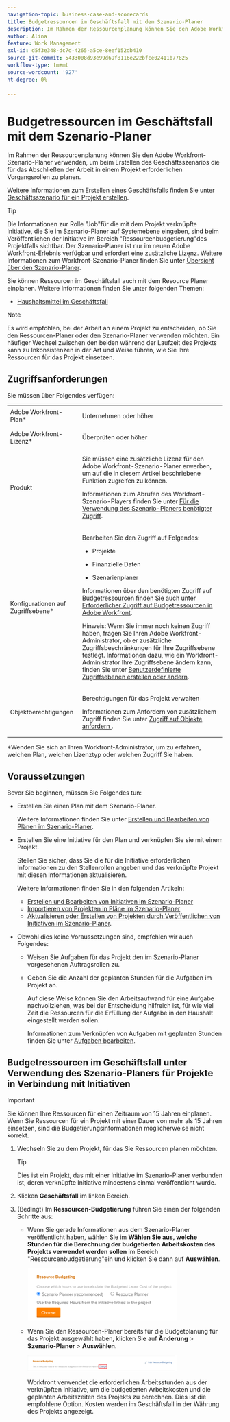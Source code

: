```yaml
---
navigation-topic: business-case-and-scorecards
title: Budgetressourcen im Geschäftsfall mit dem Szenario-Planer
description: Im Rahmen der Ressourcenplanung können Sie den Adobe Workfront-Szenario-Planer verwenden, um beim Erstellen des Geschäftsszenarios die für das Abschließen der Arbeit in einem Projekt erforderlichen Vorgangsrollen zu planen.
author: Alina
feature: Work Management
exl-id: d5f3e348-dc7d-4265-a5ce-8eef152db410
source-git-commit: 5433008d93e99d69f8116e222bfce02411b77825
workflow-type: tm+mt
source-wordcount: '927'
ht-degree: 0%

---
```


# Budgetressourcen im Geschäftsfall mit dem Szenario-Planer

<!--drafted for the Budgeted Hours story: 

<span class="preview">The highlighted information on this page refers to functionality not yet generally available. It is available only in the Preview environment.</span> -->

Im Rahmen der Ressourcenplanung können Sie den Adobe Workfront-Szenario-Planer verwenden, um beim Erstellen des Geschäftsszenarios die für das Abschließen der Arbeit in einem Projekt erforderlichen Vorgangsrollen zu planen.

Weitere Informationen zum Erstellen eines Geschäftsfalls finden Sie unter [Geschäftsszenario für ein Projekt erstellen](../../../manage-work/projects/define-a-business-case/create-business-case.md).

>[!TIP]
>
>Die Informationen zur Rolle &quot;Job&quot;für die mit dem Projekt verknüpfte Initiative, die Sie im Szenario-Planer auf Systemebene eingeben, sind beim Veröffentlichen der Initiative im Bereich &quot;Ressourcenbudgetierung&quot;des Projektfalls sichtbar. Der Szenario-Planer ist nur im neuen Adobe Workfront-Erlebnis verfügbar und erfordert eine zusätzliche Lizenz. Weitere Informationen zum Workfront-Szenario-Planer finden Sie unter [Übersicht über den Szenario-Planer](../../../scenario-planner/scenario-planner-overview.md).

Sie können Ressourcen im Geschäftsfall auch mit dem Resource Planer einplanen. Weitere Informationen finden Sie unter folgenden Themen:

* [Haushaltsmittel im Geschäftsfall](../../../manage-work/projects/define-a-business-case/budget-resources-in-business-case.md)

<!--* [Budget resources by project in the Resource Planner](../../../resource-mgmt/resource-planning/budget-by-project-resource-planner-d.md)-->

>[!NOTE]
>
>Es wird empfohlen, bei der Arbeit an einem Projekt zu entscheiden, ob Sie den Ressourcen-Planer oder den Szenario-Planer verwenden möchten. Ein häufiger Wechsel zwischen den beiden während der Laufzeit des Projekts kann zu Inkonsistenzen in der Art und Weise führen, wie Sie Ihre Ressourcen für das Projekt einsetzen.

## Zugriffsanforderungen

Sie müssen über Folgendes verfügen:

<table style="table-layout:auto"> 
 <col> 
 </col> 
 <col> 
 </col> 
 <tbody> 
  <tr> 
   <td role="rowheader">Adobe Workfront-Plan*</td> 
   <td> <p>Unternehmen oder höher</p> </td> 
  </tr> 
  <tr> 
   <td role="rowheader">Adobe Workfront-Lizenz*</td> 
   <td> <p>Überprüfen oder höher</p> </td> 
  </tr> 
  <tr> 
   <td role="rowheader">Produkt</td> 
   <td> <p>Sie müssen eine zusätzliche Lizenz für den Adobe Workfront-Szenario-Planer erwerben, um auf die in diesem Artikel beschriebene Funktion zugreifen zu können.</p> <p>Informationen zum Abrufen des Workfront-Szenario-Players finden Sie unter <a href="../../../scenario-planner/access-needed-to-use-sp.md" class="MCXref xref">Für die Verwendung des Szenario-Planers benötigter Zugriff</a>. </p> </td> 
  </tr> 
  <tr> 
   <td role="rowheader">Konfigurationen auf Zugriffsebene*</td> 
   <td> <p>Bearbeiten Sie den Zugriff auf Folgendes: </p> 
    <ul> 
     <li> <p>Projekte</p> </li> 
     <li> <p>Finanzielle Daten</p> </li> 
     <li> <p>Szenarienplaner </p> </li> 
    </ul> <p>Informationen über den benötigten Zugriff auf Budgetressourcen finden Sie auch unter <a href="../../../resource-mgmt/resource-planning/access-needed-to-budget-resources.md" class="MCXref xref">Erforderlicher Zugriff auf Budgetressourcen in Adobe Workfront</a>.</p> <p>Hinweis: Wenn Sie immer noch keinen Zugriff haben, fragen Sie Ihren Adobe Workfront-Administrator, ob er zusätzliche Zugriffsbeschränkungen für Ihre Zugriffsebene festlegt. Informationen dazu, wie ein Workfront-Administrator Ihre Zugriffsebene ändern kann, finden Sie unter <a href="../../../administration-and-setup/add-users/configure-and-grant-access/create-modify-access-levels.md" class="MCXref xref">Benutzerdefinierte Zugriffsebenen erstellen oder ändern</a>.</p> </td> 
  </tr> 
  <tr> 
   <td role="rowheader">Objektberechtigungen</td> 
   <td> <p>Berechtigungen für das Projekt verwalten</p> <p>Informationen zum Anfordern von zusätzlichem Zugriff finden Sie unter <a href="../../../workfront-basics/grant-and-request-access-to-objects/request-access.md" class="MCXref xref">Zugriff auf Objekte anfordern </a>.</p> </td> 
  </tr> 
 </tbody> 
</table>

&#42;Wenden Sie sich an Ihren Workfront-Administrator, um zu erfahren, welchen Plan, welchen Lizenztyp oder welchen Zugriff Sie haben.

## Voraussetzungen

Bevor Sie beginnen, müssen Sie Folgendes tun:

* Erstellen Sie einen Plan mit dem Szenario-Planer.

   Weitere Informationen finden Sie unter [Erstellen und Bearbeiten von Plänen im Szenario-Planer](../../../scenario-planner/create-and-edit-plans.md).

* Erstellen Sie eine Initiative für den Plan und verknüpfen Sie sie mit einem Projekt.

   Stellen Sie sicher, dass Sie die für die Initiative erforderlichen Informationen zu den Stellenrollen angeben und das verknüpfte Projekt mit diesen Informationen aktualisieren.

   Weitere Informationen finden Sie in den folgenden Artikeln:

   * [Erstellen und Bearbeiten von Initiativen im Szenario-Planer](../../../scenario-planner/create-and-edit-initiatives.md)
   * [Importieren von Projekten in Pläne im Szenario-Planer](../../../scenario-planner/import-projects-to-plans.md)
   * [Aktualisieren oder Erstellen von Projekten durch Veröffentlichen von Initiativen im Szenario-Planer](../../../scenario-planner/publish-scenarios-update-projects.md).

* Obwohl dies keine Voraussetzungen sind, empfehlen wir auch Folgendes:

   * Weisen Sie Aufgaben für das Projekt den im Szenario-Planer vorgesehenen Auftragsrollen zu.
   * Geben Sie die Anzahl der geplanten Stunden für die Aufgaben im Projekt an.

      Auf diese Weise können Sie den Arbeitsaufwand für eine Aufgabe nachvollziehen, was bei der Entscheidung hilfreich ist, für wie viel Zeit die Ressourcen für die Erfüllung der Aufgabe in den Haushalt eingestellt werden sollen.

      Informationen zum Verknüpfen von Aufgaben mit geplanten Stunden finden Sie unter [Aufgaben bearbeiten](../../../manage-work/tasks/manage-tasks/edit-tasks.md).

## Budgetressourcen im Geschäftsfall unter Verwendung des Szenario-Planers für Projekte in Verbindung mit Initiativen

>[!IMPORTANT]
Sie können Ihre Ressourcen für einen Zeitraum von 15 Jahren einplanen. Wenn Sie Ressourcen für ein Projekt mit einer Dauer von mehr als 15 Jahren einsetzen, sind die Budgetierungsinformationen möglicherweise nicht korrekt.
<!--
><MadCap:conditionalText data-mc-conditions="QuicksilverOrClassic.Draft mode">>
>(is this still accurate for the Scenario Planner?)>
></MadCap:conditionalText>>
>-->


1. Wechseln Sie zu dem Projekt, für das Sie Ressourcen planen möchten.

   >[!TIP]
   Dies ist ein Projekt, das mit einer Initiative im Szenario-Planer verbunden ist, deren verknüpfte Initiative mindestens einmal veröffentlicht wurde.

1. Klicken **Geschäftsfall** im linken Bereich.
1. (Bedingt) Im **Ressourcen-Budgetierung** führen Sie einen der folgenden Schritte aus:

   * Wenn Sie gerade Informationen aus dem Szenario-Planer veröffentlicht haben, wählen Sie im **Wählen Sie aus, welche Stunden für die Berechnung der budgetierten Arbeitskosten des Projekts verwendet werden sollen** im Bereich &quot;Ressourcenbudgetierung&quot;ein und klicken Sie dann auf **Auswählen**.

      ![](assets/business-case-sp-selected-with-choose-button-350x121.png)

   * Wenn Sie den Ressourcen-Planer bereits für die Budgetplanung für das Projekt ausgewählt haben, klicken Sie auf **Änderung** > **Szenario-Planer** > **Auswählen**.

      ![](assets/business-case-rp-selected-change-option-to-switch-to-sp-highlighted-350x37.png)

      Workfront verwendet die erforderlichen Arbeitsstunden aus der verknüpften Initiative, um die budgetierten Arbeitskosten und die geplanten Arbeitszeiten des Projekts zu berechnen. Dies ist die empfohlene Option. Kosten werden im Geschäftsfall in der Währung des Projekts angezeigt.

      <!--drafted for Budgeted Hours:
   <span class="preview">Wenn Sie ein Projekt kopieren und die budgetierten Stunden in das neue Projekt kopieren, werden die mit dem Szenario-Planer geplanten Stunden nicht in das neue Projekt kopiert. Nur Stunden, die im Ressourcenplaner veranschlagt sind, werden kopiert. Weitere Informationen finden Sie unter [Projekt kopieren](../manage-projects/copy-project.md)</span>
-->

   >[!IMPORTANT]
   >
   >Wenn Sie mit dem Szenario-Planer Haushaltsmittel für das Projekt einsetzen, werden die budgetierten Arbeitskosten in den folgenden Bereichen von Workfront angezeigt:
   >
   >* Ressourcen-Budgeting-Bereich des Geschäftsfalles
   >* Der Scenario-Planer auf Systemebene als die People-Kosten der mit dem Projekt verknüpften Initiative. Weitere Informationen finden Sie unter [Erstellen und Bearbeiten von Initiativen im Szenario-Planer](../../../scenario-planner/create-and-edit-initiatives.md).


1. (Optional) Klicken Sie auf **Im Szenario-Planer anzeigen** den Plan, der die mit dem Projekt verbundene Initiative enthält, zu öffnen. Dadurch wird der Szenario-Planer in einer neuen Browser-Registerkarte geöffnet.
1. (Optional) Aktualisieren Sie die Informationen zur Initiative. Weitere Informationen finden Sie unter [Erstellen und Bearbeiten von Initiativen im Szenario-Planer](../../../scenario-planner/create-and-edit-initiatives.md).

   >[!NOTE]
   >
   >Sie müssen die Initiative nach jeder Änderung veröffentlichen, damit der Bereich Ressourcenbudgetierung im Projekt aktualisiert werden kann.
